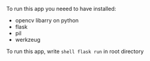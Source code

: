 To run this app you neeed to have installed:
- opencv libarry on python
- flask
- pil
- werkzeug

To run this app, write ```shell flask run``` in root directory

